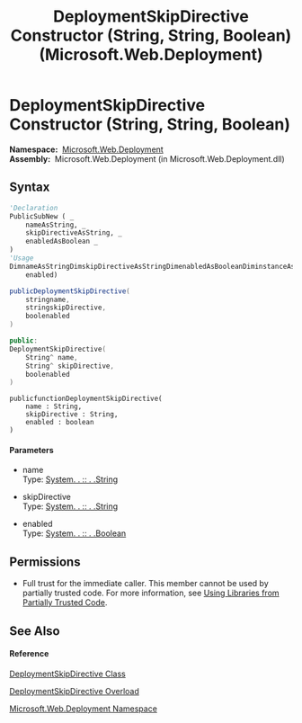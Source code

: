 ﻿---
title: DeploymentSkipDirective Constructor (String, String, Boolean) (Microsoft.Web.Deployment)
TOCTitle: DeploymentSkipDirective Constructor (String, String, Boolean)
ms:assetid: M:Microsoft.Web.Deployment.DeploymentSkipDirective.#ctor(System.String,System.String,System.Boolean)
ms:mtpsurl: https://msdn.microsoft.com/en-us/library/microsoft.web.deployment.deploymentskipdirective.deploymentskipdirective(v=VS.90)
ms:contentKeyID: 22753942
ms.date: 05/02/2012
mtps_version: v=VS.90
dev_langs:
- vb
- csharp
- c++
- jscript
api_location:
- Microsoft.Web.Deployment.dll
api_name:
- Microsoft.Web.Deployment.DeploymentSkipDirective..ctor
api_type:
- Managed
topic_type:
- apiref
- kbSyntax
product_family_name: VS
ROBOTS: INDEX,FOLLOW
---

# DeploymentSkipDirective Constructor (String, String, Boolean)

**Namespace:**  [Microsoft.Web.Deployment](microsoft-web-deployment-namespace.md)  
**Assembly:**  Microsoft.Web.Deployment (in Microsoft.Web.Deployment.dll)

## Syntax

``` vb
'Declaration
PublicSubNew ( _
    nameAsString, _
    skipDirectiveAsString, _
    enabledAsBoolean _
)
'Usage
DimnameAsStringDimskipDirectiveAsStringDimenabledAsBooleanDiminstanceAs NewDeploymentSkipDirective(name, skipDirective, _
    enabled)
```

``` csharp
publicDeploymentSkipDirective(
    stringname,
    stringskipDirective,
    boolenabled
)
```

``` c++
public:
DeploymentSkipDirective(
    String^ name, 
    String^ skipDirective, 
    boolenabled
)
```

``` jscript
publicfunctionDeploymentSkipDirective(
    name : String, 
    skipDirective : String, 
    enabled : boolean
)
```

#### Parameters

  - name  
    Type: [System. . :: . .String](https://msdn.microsoft.com/en-us/library/s1wwdcbf\(v=vs.90\))  

<!-- end list -->

  - skipDirective  
    Type: [System. . :: . .String](https://msdn.microsoft.com/en-us/library/s1wwdcbf\(v=vs.90\))  

<!-- end list -->

  - enabled  
    Type: [System. . :: . .Boolean](https://msdn.microsoft.com/en-us/library/a28wyd50\(v=vs.90\))  

## Permissions

  - Full trust for the immediate caller. This member cannot be used by partially trusted code. For more information, see [Using Libraries from Partially Trusted Code](https://msdn.microsoft.com/en-us/library/8skskf63\(v=vs.90\)).

## See Also

#### Reference

[DeploymentSkipDirective Class](deploymentskipdirective-class-microsoft-web-deployment.md)

[DeploymentSkipDirective Overload](deploymentskipdirective-constructor-microsoft-web-deployment.md)

[Microsoft.Web.Deployment Namespace](microsoft-web-deployment-namespace.md)

